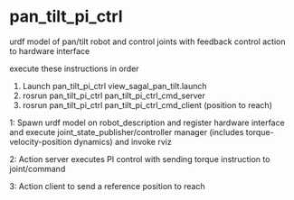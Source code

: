 # pan_tilt_pi_ctrl
urdf model of pan/tilt robot and control joints with feedback control action to hardware interface

execute these instructions in order

1. Launch pan_tilt_pi_ctrl view_sagal_pan_tilt.launch
2. rosrun pan_tilt_pi_ctrl pan_tilt_pi_ctrl_cmd_server
3. rosrun pan_tilt_pi_ctrl pan_tilt_pi_ctrl_cmd_client (position to reach)


1: Spawn urdf model on robot_description and register hardware interface and execute joint_state_publisher/controller manager
 (includes torque-velocity-position dynamics) and invoke rviz
 
2: Action server executes PI control with sending torque instruction to joint/command

3: Action client to send a reference position to reach
